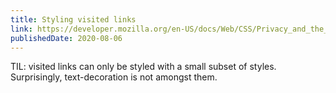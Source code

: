```yaml
---
title: Styling visited links
link: https://developer.mozilla.org/en-US/docs/Web/CSS/Privacy_and_the_:visited_selector
publishedDate: 2020-08-06
---
```


TIL: visited links can only be styled with a small subset of styles. Surprisingly, text-decoration is not amongst them.
